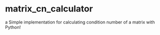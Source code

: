 # matrix_cn_calculator
a Simple implementation for calculating condition number of a matrix with Python!
